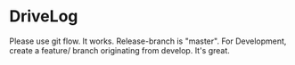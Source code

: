 DriveLog
=============================

Please use git flow. It works. Release-branch is "master". For Development, create a feature/ branch originating from develop. It's great.

